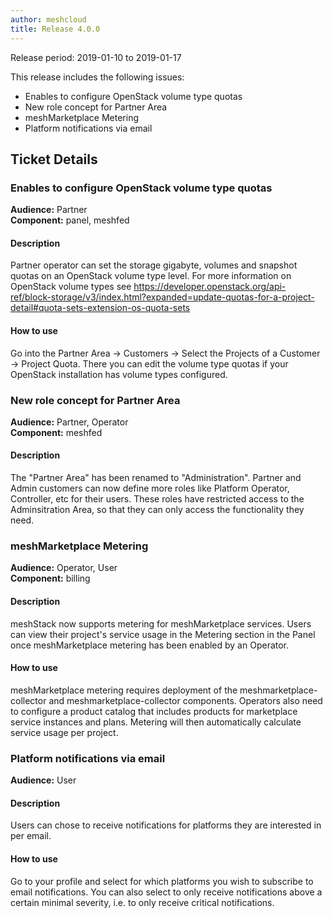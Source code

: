 ```yaml
---
author: meshcloud
title: Release 4.0.0
---
```


Release period: 2019-01-10 to 2019-01-17

This release includes the following issues:
* Enables to configure OpenStack volume type quotas
* New role concept for Partner Area
* meshMarketplace Metering
* Platform notifications via email
<!--truncate-->

## Ticket Details
### Enables to configure OpenStack volume type quotas
**Audience:** Partner<br>**Component:** panel, meshfed


#### Description
Partner operator can set the storage gigabyte, volumes and snapshot quotas on an OpenStack
volume type level. For more information on OpenStack volume types see
https://developer.openstack.org/api-ref/block-storage/v3/index.html?expanded=update-quotas-for-a-project-detail#quota-sets-extension-os-quota-sets

#### How to use
Go into the Partner Area -> Customers -> Select the Projects of a Customer -> Project Quota.
There you can edit the volume type quotas if your OpenStack installation has volume types configured.

### New role concept for Partner Area
**Audience:** Partner, Operator<br>**Component:** meshfed


#### Description
The "Partner Area" has been renamed to "Administration". Partner and Admin customers can now define more roles
like Platform Operator, Controller, etc for their users. These roles have restricted access to the
Adminsitration Area, so that they can only access the functionality they need.

### meshMarketplace Metering
**Audience:** Operator, User<br>**Component:** billing


#### Description
meshStack now supports metering for meshMarketplace services. Users can view their project's service usage in the
Metering section in the Panel once meshMarketplace metering has been enabled by an Operator.

#### How to use
meshMarketplace metering requires deployment of the meshmarketplace-collector and meshmarketplace-collector components.
Operators also need to configure a product catalog that includes products for marketplace service instances and plans.
Metering will then automatically calculate service usage per project.

### Platform notifications via email
**Audience:** User<br>

#### Description
Users can chose to receive notifications for platforms they are interested in per email.

#### How to use
Go to your profile and select for which platforms you wish to subscribe to email notifications. You can also select to only receive notifications above a certain minimal severity, i.e. to only receive critical notifications.

